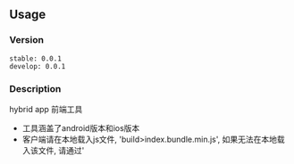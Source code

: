 ## Usage

### Version
	
	stable: 0.0.1
	develop: 0.0.1

### Description
	
hybrid app 前端工具
* 工具涵盖了android版本和ios版本
* 客户端请在本地载入js文件, 'build>index.bundle.min.js', 如果无法在本地载入该文件, 请通过'<script>'标签载入

## How to use
* install node
* install gulp global
* npm install
* gulp
* http://localhost:8093/test/test.html

## Example
* ./test/test.html

###javascript
所有方法都是同步调用方式

## License
### [MIT License](https://en.wikipedia.org/wiki/MIT_License)
